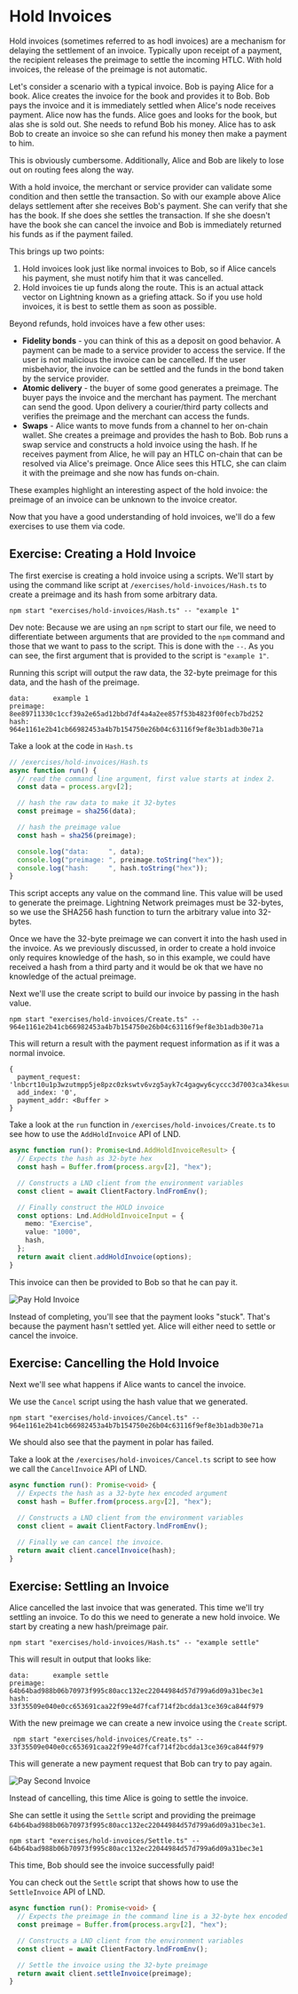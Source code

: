 # Hold Invoices

Hold invoices (sometimes referred to as hodl invoices) are a mechanism for delaying the settlement of an invoice. Typically upon receipt of a payment, the recipient releases the preimage to settle the incoming HTLC. With hold invoices, the release of the preimage is not automatic.

Let's consider a scenario with a typical invoice. Bob is paying Alice for a book. Alice creates the invoice for the book and provides it to Bob. Bob pays the invoice and it is immediately settled when Alice's node receives payment. Alice now has the funds. Alice goes and looks for the book, but alas she is sold out. She needs to refund Bob his money. Alice has to ask Bob to create an invoice so she can refund his money then make a payment to him.

This is obviously cumbersome. Additionally, Alice and Bob are likely to lose out on routing fees along the way.

With a hold invoice, the merchant or service provider can validate some condition and then settle the transaction. So with our example above Alice delays settlement after she receives Bob's payment. She can verify that she has the book. If she does she settles the transaction. If she she doesn't have the book she can cancel the invoice and Bob is immediately returned his funds as if the payment failed.

This brings up two points:

1. Hold invoices look just like normal invoices to Bob, so if Alice cancels his payment, she must notify him that it was cancelled.
2. Hold invoices tie up funds along the route. This is an actual attack vector on Lightning known as a griefing attack. So if you use hold invoices, it is best to settle them as soon as possible.

Beyond refunds, hold invoices have a few other uses:

- **Fidelity bonds** - you can think of this as a deposit on good behavior. A payment can be made to a service provider to access the service. If the user is not malicious the invoice can be cancelled. If the user misbehavior, the invoice can be settled and the funds in the bond taken by the service provider.
- **Atomic delivery** - the buyer of some good generates a preimage. The buyer pays the invoice and the merchant has payment. The merchant can send the good. Upon delivery a courier/third party collects and verifies the preimage and the merchant can access the funds.
- **Swaps** - Alice wants to move funds from a channel to her on-chain wallet. She creates a preimage and provides the hash to Bob. Bob runs a swap service and constructs a hold invoice using the hash. If he receives payment from Alice, he will pay an HTLC on-chain that can be resolved via Alice's preimage. Once Alice sees this HTLC, she can claim it with the preimage and she now has funds on-chain.

These examples highlight an interesting aspect of the hold invoice: the preimage of an invoice can be unknown to the invoice creator.

Now that you have a good understanding of hold invoices, we'll do a few exercises to use them via code.

## Exercise: Creating a Hold Invoice

The first exercise is creating a hold invoice using a scripts. We'll start by using the command like script at `/exercises/hold-invoices/Hash.ts` to create a preimage and its hash from some arbitrary data.

```
npm start "exercises/hold-invoices/Hash.ts" -- "example 1"
```

Dev note: Because we are using an `npm` script to start our file, we need to differentiate between arguments that are provided to the `npm` command and those that we want to pass to the script. This is done with the `--`. As you can see, the first argument that is provided to the script is `"example 1"`.

Running this script will output the raw data, the 32-byte preimage for this data, and the
hash of the preimage.

```
data:      example 1
preimage:  8ee89711330c1ccf39a2e65ad12bbd7df4a4a2ee857f53b4823f00fecb7bd252
hash:      964e1161e2b41cb66982453a4b7b154750e26b04c63116f9ef8e3b1adb30e71a
```

Take a look at the code in `Hash.ts`

```typescript
// /exercises/hold-invoices/Hash.ts
async function run() {
  // read the command line argument, first value starts at index 2.
  const data = process.argv[2];

  // hash the raw data to make it 32-bytes
  const preimage = sha256(data);

  // hash the preimage value
  const hash = sha256(preimage);

  console.log("data:     ", data);
  console.log("preimage: ", preimage.toString("hex"));
  console.log("hash:     ", hash.toString("hex"));
}
```

This script accepts any value on the command line. This value will be used to generate the preimage. Lightning Network preimages must be 32-bytes, so we use the SHA256 hash function to turn the arbitrary value into 32-bytes.

Once we have the 32-byte preimage we can convert it into the hash used in the invoice. As we previously discussed, in order to create a hold invoice only requires knowledge of the hash, so in this example, we could have received a hash from a third party and it would be ok that we have no knowledge of the actual preimage.

Next we'll use the create script to build our invoice by passing in the hash value.

```
npm start "exercises/hold-invoices/Create.ts" -- 964e1161e2b41cb66982453a4b7b154750e26b04c63116f9ef8e3b1adb30e71a
```

This will return a result with the payment request information as if it was a normal invoice.

```
{
  payment_request: 'lnbcrt10u1p3wzutmpp5je8pzc0zkswtv6vzg5ayk7c4gagwy6cyccc3d7003ca34kesuudqdqdg4ux2unrd9ek2cqzpgsp5z3qeuh5eq6dfuyemgkkk95y0r2cfek6s08cvaze0q6w28dphxmys9qyyssqgxxde9netfts3g8gkqv2hmaj8fety2vjjp67utn8vnp8u6uw6cr33c0g4fnjw029m68rmn2lumwnxgs4rvp0tj47lrkuptcwu7dz2xcp2jx3a2',
  add_index: '0',
  payment_addr: <Buffer >
}
```

Take a look at the `run` function in `/exercises/hold-invoices/Create.ts` to see how to use the `AddHoldInvoice` API of LND.

```typescript
async function run(): Promise<Lnd.AddHoldInvoiceResult> {
  // Expects the hash as 32-byte hex
  const hash = Buffer.from(process.argv[2], "hex");

  // Constructs a LND client from the environment variables
  const client = await ClientFactory.lndFromEnv();

  // Finally construct the HOLD invoice
  const options: Lnd.AddHoldInvoiceInput = {
    memo: "Exercise",
    value: "1000",
    hash,
  };
  return await client.addHoldInvoice(options);
}
```

This invoice can then be provided to Bob so that he can pay it.

![Pay Hold Invoice](../images/ch3_pay_hold_invoice.png)

Instead of completing, you'll see that the payment looks "stuck". That's because the payment hasn't settled yet. Alice will either need to settle or cancel the invoice.

## Exercise: Cancelling the Hold Invoice

Next we'll see what happens if Alice wants to cancel the invoice.

We use the `Cancel` script using the hash value that we generated.

```
npm start "exercises/hold-invoices/Cancel.ts" -- 964e1161e2b41cb66982453a4b7b154750e26b04c63116f9ef8e3b1adb30e71a
```

We should also see that the payment in polar has failed.

Take a look at the `/exercises/hold-invoices/Cancel.ts` script to see how we call the `CancelInvoice` API of LND.

```typescript
async function run(): Promise<void> {
  // Expects the hash as a 32-byte hex encoded argument
  const hash = Buffer.from(process.argv[2], "hex");

  // Constructs a LND client from the environment variables
  const client = await ClientFactory.lndFromEnv();

  // Finally we can cancel the invoice.
  return await client.cancelInvoice(hash);
}
```

## Exercise: Settling an Invoice

Alice cancelled the last invoice that was generated. This time we'll try settling an invoice. To do this we need to generate a new hold invoice. We start by creating a new hash/preimage pair.

```
npm start "exercises/hold-invoices/Hash.ts" -- "example settle"
```

This will result in output that looks like:

```
data:      example settle
preimage:  64b64bad988b06b70973f995c80acc132ec22044984d57d799a6d09a31bec3e1
hash:      33f35509e040e0cc653691caa22f99e4d7fcaf714f2bcdda13ce369ca844f979
```

With the new preimage we can create a new invoice using the `Create` script.

```
 npm start "exercises/hold-invoices/Create.ts" -- 33f35509e040e0cc653691caa22f99e4d7fcaf714f2bcdda13ce369ca844f979
```

This will generate a new payment request that Bob can try to pay again.

![Pay Second Invoice](../images/ch3_pay_hold_invoice2.png)

Instead of cancelling, this time Alice is going to settle the invoice.

She can settle it using the `Settle` script and providing the preimage `64b64bad988b06b70973f995c80acc132ec22044984d57d799a6d09a31bec3e1`.

```
npm start "exercises/hold-invoices/Settle.ts" -- 64b64bad988b06b70973f995c80acc132ec22044984d57d799a6d09a31bec3e1
```

This time, Bob should see the invoice successfully paid!

You can check out the `Settle` script that shows how to use the `SettleInvoice` API of LND.

```typescript
async function run(): Promise<void> {
  // Expects the preimage in the command line is a 32-byte hex encoded value
  const preimage = Buffer.from(process.argv[2], "hex");

  // Constructs a LND client from the environment variables
  const client = await ClientFactory.lndFromEnv();

  // Settle the invoice using the 32-byte preimage
  return await client.settleInvoice(preimage);
}
```
